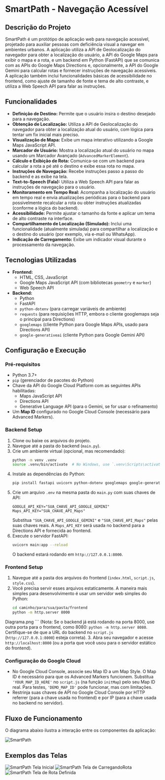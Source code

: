 # SmartPath - Navegação Acessível

## Descrição do Projeto

SmartPath é um protótipo de aplicação web para navegação acessível, projetado para auxiliar pessoas com deficiência visual a navegar em ambientes urbanos. A aplicação utiliza a API de Geolocalização do navegador para obter a localização do usuário, a API do Google Maps para exibir o mapa e a rota, e um backend em Python (FastAPI) que se comunica com as APIs do Google Maps Directions e, opcionalmente, a API do Google Gemini para calcular rotas e fornecer instruções de navegação acessíveis. A aplicação também inclui funcionalidades básicas de acessibilidade no frontend, como ajuste de tamanho de fonte e tema de alto contraste, e utiliza a Web Speech API para falar as instruções.

## Funcionalidades

* **Definição de Destino:** Permite que o usuário insira o destino desejado para a navegação.
* **Obtenção de Localização:** Utiliza a API de Geolocalização do navegador para obter a localização atual do usuário, com lógica para tentar um fix inicial mais preciso.
* **Visualização de Mapa:** Exibe um mapa interativo utilizando a Google Maps JavaScript API.
* **Marcador de Usuário:** Mostra a localização atual do usuário no mapa usando um Marcador Avançado (`AdvancedMarkerElement`).
* **Cálculo e Exibição de Rota:** Comunica-se com um backend para calcular a rota a pé até o destino e exibe essa rota no mapa.
* **Instruções de Navegação:** Recebe instruções passo a passo do backend e as exibe na tela.
* **Text-to-Speech (Fala):** Utiliza a Web Speech API para falar as instruções de navegação para o usuário.
* **Monitoramento em Tempo Real:** Acompanha a localização do usuário em tempo real e envia atualizações periódicas para o backend para possivelmente recalcular a rota ou obter instruções atualizadas (conforme a lógica do backend).
* **Acessibilidade:** Permite ajustar o tamanho da fonte e aplicar um tema de alto contraste na interface.
* **Compartilhamento de Localização (Simulado):** Inclui uma funcionalidade (atualmente simulada) para compartilhar a localização e o destino do usuário (por exemplo, via e-mail ou WhatsApp).
* **Indicação de Carregamento:** Exibe um indicador visual durante o processamento da navegação.

## Tecnologias Utilizadas

* **Frontend:**
    * HTML, CSS, JavaScript
    * Google Maps JavaScript API (com bibliotecas `geometry` e `marker`)
    * Web Speech API
* **Backend:**
    * Python
    * FastAPI
    * `python-dotenv` (para carregar variáveis de ambiente)
    * `requests` (para requisições HTTP, embora o cliente googlemaps seja o principal para Directions)
    * `googlemaps` (cliente Python para Google Maps APIs, usado para Directions API)
    * `google-generativeai` (cliente Python para Google Gemini API)

## Configuração e Execução

### Pré-requisitos

* Python 3.7+
* `pip` (gerenciador de pacotes do Python)
* Chave da API do Google Cloud Platform com as seguintes APIs habilitadas:
    * Maps JavaScript API
    * Directions API
    * Generative Language API (para o Gemini, se for usar o refinamento)
* Um **Map ID** configurado no Google Cloud Console (necessário para Advanced Markers).

### Backend Setup

1.  Clone ou baixe os arquivos do projeto.
2.  Navegue até a pasta do backend (`main.py`).
3.  Crie um ambiente virtual (opcional, mas recomendado):
    ```bash
    python -m venv .venv
    source .venv/bin/activate  # No Windows, use `.venv\Scripts\activate`
    ```
4.  Instale as dependências do Python:
    ```bash
    pip install fastapi uvicorn python-dotenv googlemaps google-generativeai requests
    ```
5.  Crie um arquivo `.env` na mesma pasta do `main.py` com suas chaves de API:
    ```env
    GOOGLE_API_KEY="SUA_CHAVE_API_GOOGLE_GEMINI"
    Maps_API_KEY="SUA_CHAVE_API_Maps"
    ```
    Substitua `"SUA_CHAVE_API_GOOGLE_GEMINI"` e `"SUA_CHAVE_API_Maps"` pelas suas chaves reais. A `Maps_API_KEY` será usada no backend para a Directions API e fornecida ao frontend.
6.  Execute o servidor FastAPI:
    ```bash
    uvicorn main:app --reload
    ```
    O backend estará rodando em `http://127.0.0.1:8000`.

### Frontend Setup

1.  Navegue até a pasta dos arquivos do frontend (`index.html`, `script.js`, `style.css`).
2.  Você precisa servir esses arquivos estaticamente. A maneira mais simples para desenvolvimento é usar um servidor web simples do Python:
    ```bash
    cd caminho/para/sua/pasta/frontend
    python -m http.server 8000
Diagrama.png    ```
    (Nota: Se o backend já está rodando na porta 8000, use outra porta para o frontend, como 8080: `python -m http.server 8080`. Certifique-se de que a URL do backend no `script.js` (`http://127.0.0.1:8000`) esteja correta).
3.  Abra seu navegador e acesse `http://localhost:8000` (ou a porta que você usou para o servidor estático do frontend).

### Configuração do Google Cloud

* No Google Cloud Console, associe seu Map ID a um Map Style. O Map ID é necessário para que os Advanced Markers funcionem. Substitua `'YOUR_MAP_ID_HERE'` no `script.js` (na função `initMap`) pelo seu Map ID real. Para testes, `'DEMO_MAP_ID'` pode funcionar, mas com limitações.
* Restrinja suas chaves de API no Google Cloud Console por HTTP referrer (para a chave usada no frontend) e por IP (para a chave usada no backend no servidor).

## Fluxo de Funcionamento

O diagrama abaixo ilustra a interação entre os componentes da aplicação:

![SmartPath](Diagrama.png)

## Exemplos das Telas
![SmartPath Tela Inicial](App.png)
![SmartPath Tela de CarregandoRota](CarregandoRota.png)
![SmartPath Tela de Rota Definida](RotaDefinida.png)